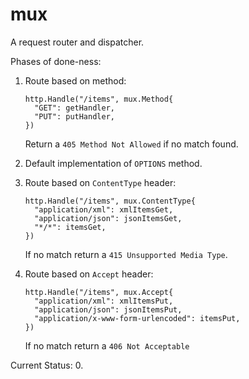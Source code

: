 # mux

A request router and dispatcher.

Phases of done-ness:

1. Route based on method:

   ``` golang
   http.Handle("/items", mux.Method{
     "GET": getHandler,
     "PUT": putHandler,
   })
   ```

   Return a `405 Method Not Allowed` if no match found.

2. Default implementation of `OPTIONS` method.

3. Route based on `ContentType` header:

   ``` golang
   http.Handle("/items", mux.ContentType{
     "application/xml": xmlItemsGet,
     "application/json": jsonItemsGet,
     "*/*": itemsGet,
   })
   ```

   If no match return a `415 Unsupported Media Type`.

4. Route based on `Accept` header:

   ``` golang
   http.Handle("/items", mux.Accept{
     "application/xml": xmlItemsPut,
     "application/json": jsonItemsPut,
     "application/x-www-form-urlencoded": itemsPut,
   })
   ```

   If no match return a `406 Not Acceptable`

Current Status: 0.

